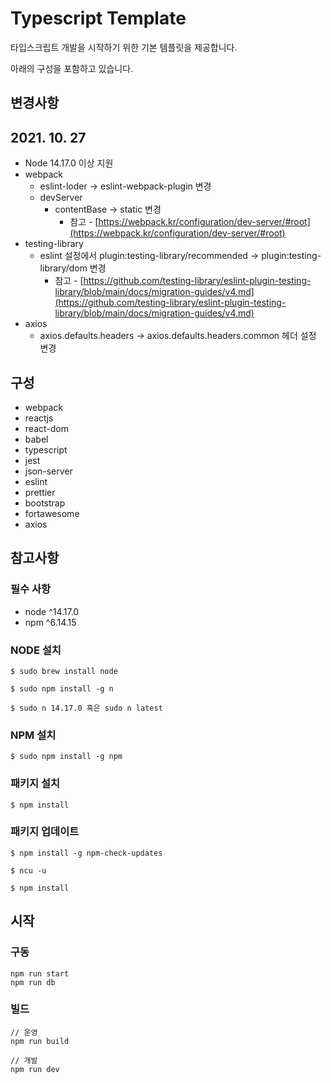 # Typescript Template

타입스크립트 개발을 시작하기 위한 기본 템플릿을 제공합니다.

아래의 구성을 포함하고 있습니다.

## 변경사항

## 2021. 10. 27

- Node 14.17.0 이상 지원
- webpack
  - eslint-loder → eslint-webpack-plugin 변경
  - devServer
    - contentBase → static 변경
      - 참고 - [https://webpack.kr/configuration/dev-server/#root](https://webpack.kr/configuration/dev-server/#root)
- testing-library
  - eslint 설정에서 plugin:testing-library/recommended → plugin:testing-library/dom 변경
    - 참고 - [https://github.com/testing-library/eslint-plugin-testing-library/blob/main/docs/migration-guides/v4.md](https://github.com/testing-library/eslint-plugin-testing-library/blob/main/docs/migration-guides/v4.md)
- axios
  - axios.defaults.headers -> axios.defaults.headers.common 헤더 설정 변경

## 구성

- webpack
- reactjs
- react-dom
- babel
- typescript
- jest
- json-server
- eslint
- prettier
- bootstrap
- fortawesome
- axios

## 참고사항

### 필수 사항

- node ^14.17.0
- npm ^6.14.15

### NODE 설치

```
$ sudo brew install node

$ sudo npm install -g n

$ sudo n 14.17.0 혹은 sudo n latest
```

### NPM 설치

```
$ sudo npm install -g npm
```

### 패키지 설치

```
$ npm install
```

### 패키지 업데이트

```
$ npm install -g npm-check-updates

$ ncu -u

$ npm install
```

## 시작

### 구동

```
npm run start
npm run db
```

### 빌드

```
// 운영
npm run build

// 개발
npm run dev
```

